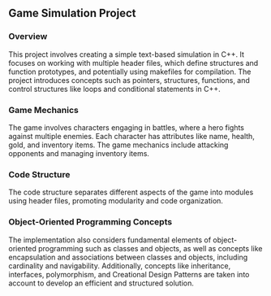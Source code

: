 ## Game Simulation Project

### Overview
This project involves creating a simple text-based simulation in C++. It focuses on working with multiple header files, which define structures and function prototypes, and potentially using makefiles for compilation. The project introduces concepts such as pointers, structures, functions, and control structures like loops and conditional statements in C++.

### Game Mechanics
The game involves characters engaging in battles, where a hero fights against multiple enemies. Each character has attributes like name, health, gold, and inventory items. The game mechanics include attacking opponents and managing inventory items.

### Code Structure
The code structure separates different aspects of the game into modules using header files, promoting modularity and code organization.

### Object-Oriented Programming Concepts
The implementation also considers fundamental elements of object-oriented programming such as classes and objects, as well as concepts like encapsulation and associations between classes and objects, including cardinality and navigability. Additionally, concepts like inheritance, interfaces, polymorphism, and Creational Design Patterns are taken into account to develop an efficient and structured solution.
